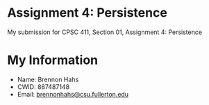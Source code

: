 # Assignment 4: Persistence

My submission for CPSC 411, Section 01, Assignment 4: Persistence

# My Information

* Name: Brennon Hahs
* CWID: 887487148
* Email: brennonhahs@csu.fullerton.edu

